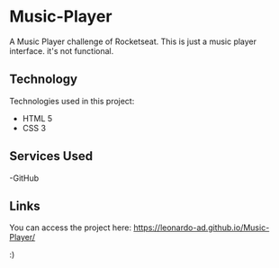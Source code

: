 # Music-Player
A Music Player challenge of Rocketseat. This is just a music player interface. it's not functional.

## Technology

Technologies used in this project:

- HTML 5
- CSS 3

## Services Used

-GitHub

## Links

You can access the project here: https://leonardo-ad.github.io/Music-Player/

:)
